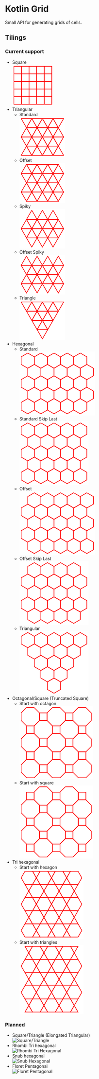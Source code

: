 # Kotlin Grid

Small API for generating grids of cells. 

## Tilings
### Current support
* Square  
  ![Square](examples/square.png)
* Triangular
  * Standard  
    ![Triangular - standard](examples/triangular.png)
  * Offset  
    ![Triangular - offset](examples/triangular_offset.png)
  * Spiky  
    ![Triangular - spiky](examples/triangular_spiky.png)
  * Offset Spiky  
    ![Triangular - offset spiky](examples/triangular_offset_spiky.png)
  * Triangle  
    ![Triangular - as big triangle](examples/triangular_triangle.png)
* Hexagonal  
  * Standard  
    ![Hexagonal - standard](examples/hexagonal_standard.png)
  * Standard Skip Last  
    ![Hexagonal - skip last on odd rows](examples/hexagonal_standard_skip_last.png)
  * Offset  
    ![Hexagonal - offset](examples/hexagonal_offset.png)
  * Offset Skip Last  
    ![Hexagonal - offset skip last on odd rows](examples/hexagonal_offset_skip_last.png)
  * Triangular  
    ![Hexagonal - in triangle shape](examples/hexagonal_triangle.png)
* Octagonal/Square (Truncated Square)  
  * Start with octagon  
    ![Truncated Square - start with octagons](examples/truncated_square_start_octagon.png)
  * Start with square  
    ![Truncated Square - start with squares](examples/truncated_square_start_square.png)
* Tri hexagonal
  * Start with hexagon  
    ![Tri Hexagonal](examples/trihexagonal.png)
  * Start with triangles  
    ![Tri Hexagonal - starting with triangles](examples/trihexagonal_triangles.png)

### Planned
* Square/Triangle (Elongated Triangular)  
  ![Square/Triangle](https://upload.wikimedia.org/wikipedia/commons/thumb/c/c6/1-uniform_n8.svg/250px-1-uniform_n8.svg.png)
* Rhombi Tri hexagonal  
  ![Rhombi Tri Hexagonal](https://upload.wikimedia.org/wikipedia/commons/thumb/a/a0/Tiling_small_rhombi_3-6_simple.svg/1024px-Tiling_small_rhombi_3-6_simple.svg.png)
* Snub hexagonal  
  ![Snub Hexagonal](https://upload.wikimedia.org/wikipedia/commons/thumb/5/5f/Academ_Periodic_tiling_where_eighteen_triangles_encircle_each_hexagon.svg/120px-Academ_Periodic_tiling_where_eighteen_triangles_encircle_each_hexagon.svg.png)
* Floret Pentagonal  
  ![Floret Pentagonal](https://upload.wikimedia.org/wikipedia/commons/thumb/7/74/Tiling_Dual_Semiregular_V3-3-3-3-6_Floret_Pentagonal.svg/120px-Tiling_Dual_Semiregular_V3-3-3-3-6_Floret_Pentagonal.svg.png)
